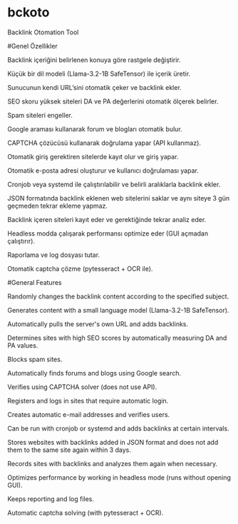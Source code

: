 # bckoto
Backlink Otomation Tool

#Genel Özellikler

Backlink içeriğini belirlenen konuya göre rastgele değiştirir.

Küçük bir dil modeli (Llama-3.2-1B SafeTensor) ile içerik üretir.

Sunucunun kendi URL’sini otomatik çeker ve backlink ekler.

SEO skoru yüksek siteleri DA ve PA değerlerini otomatik ölçerek belirler.

Spam siteleri engeller.

Google araması kullanarak forum ve blogları otomatik bulur.

CAPTCHA çözücüsü kullanarak doğrulama yapar (API kullanmaz).

Otomatik giriş gerektiren sitelerde kayıt olur ve giriş yapar.

Otomatik e-posta adresi oluşturur ve kullanıcı doğrulaması yapar.

Cronjob veya systemd ile çalıştırılabilir ve belirli aralıklarla backlink ekler.

JSON formatında backlink eklenen web sitelerini saklar ve aynı siteye 3 gün geçmeden tekrar ekleme yapmaz.

Backlink içeren siteleri kayıt eder ve gerektiğinde tekrar analiz eder.

Headless modda çalışarak performansı optimize eder (GUI açmadan çalıştırır).

Raporlama ve log dosyası tutar.

Otomatik captcha çözme (pytesseract + OCR ile).

#General Features

Randomly changes the backlink content according to the specified subject.

Generates content with a small language model (Llama-3.2-1B SafeTensor).

Automatically pulls the server's own URL and adds backlinks.

Determines sites with high SEO scores by automatically measuring DA and PA values.

Blocks spam sites.

Automatically finds forums and blogs using Google search.

Verifies using CAPTCHA solver (does not use API).

Registers and logs in sites that require automatic login.

Creates automatic e-mail addresses and verifies users.

Can be run with cronjob or systemd and adds backlinks at certain intervals.

Stores websites with backlinks added in JSON format and does not add them to the same site again within 3 days.

Records sites with backlinks and analyzes them again when necessary.

Optimizes performance by working in headless mode (runs without opening GUI).

Keeps reporting and log files.

Automatic captcha solving (with pytesseract + OCR).
